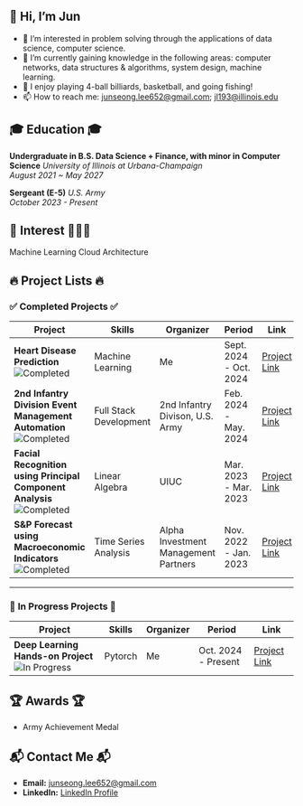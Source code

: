 ## 👋 Hi, I’m Jun
- 👀 I’m interested in problem solving through the applications of data science, computer science.
- 🌱 I’m currently gaining knowledge in the following areas: computer networks, data structures & algorithms, system design, machine learning.
- 💞️ I enjoy playing 4-ball billiards, basketball, and going fishing!
- 📫 How to reach me: junseong.lee652@gmail.com; jl193@illinois.edu

## 🎓 Education 🎓
**Undergraduate in B.S. Data Science + Finance, with minor in Computer Science**  *University of Illinois at Urbana-Champaign*  
*August 2021 ~ May 2027*

**Sergeant (E-5)**  *U.S. Army*  
*October 2023 - Present*  


## 🎯 Interest 🎯👨‍🔬
Machine Learning
Cloud Architecture

## 🔥 Project Lists 🔥

### ✅ **Completed Projects** ✅
| **Project**                                           | **Skills**                                  | **Organizer**                                            | **Period**              | **Link**           |
|-------------------------------------------------------|---------------------------------------------|----------------------------------------------------------|-------------------------|--------------------|
| **Heart Disease Prediction** ![Completed](https://img.shields.io/badge/Status-Completed-brightgreen) |   Machine Learning   | Me          | Sept. 2024 - Oct. 2024              | [Project Link](#)  |
| **2nd Infantry Division Event Management Automation** ![Completed](https://img.shields.io/badge/Status-Completed-brightgreen) | Full Stack Development | 2nd Infantry Divison, U.S. Army | Feb. 2024 - May. 2024    | [Project Link](#)  |
|**Facial Recognition using Principal Component Analysis** ![Completed](https://img.shields.io/badge/Status-Completed-brightgreen) | Linear Algebra | UIUC  | Mar. 2023 - Mar. 2023    | [Project Link](#)  |
| **S&P Forecast using Macroeconomic Indicators** ![Completed](https://img.shields.io/badge/Status-Completed-brightgreen) | Time Series Analysis  | Alpha Investment Management Partners | Nov. 2022 - Jan. 2023| [Project Link](#) |
---

### 🚧 **In Progress Projects** 🚧
| **Project**                                           | **Skills**                                  | **Organizer**                                            | **Period**              | **Link**           |
|-------------------------------------------------------|---------------------------------------------|----------------------------------------------------------|-------------------------|--------------------|
| **Deep Learning Hands-on Project** ![In Progress](https://img.shields.io/badge/Status-In%20Progress-yellow) | Pytorch    | Me   | Oct. 2024 - Present      | [Project Link](#)  |

## 🏆 Awards 🏆 
- Army Achievement Medal

## 📬 Contact Me 📬
- **Email:** [junseong.lee652@gmail.com](mailto:junseong.lee652@gmail.com)
- **LinkedIn:** [LinkedIn Profile](#)
